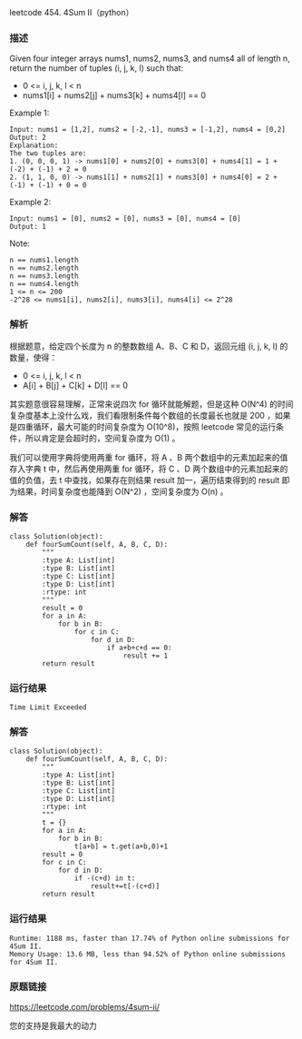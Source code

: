 leetcode  454. 4Sum II（python）




### 描述


Given four integer arrays nums1, nums2, nums3, and nums4 all of length n, return the number of tuples (i, j, k, l) such that:

* 0 <= i, j, k, l < n
* nums1[i] + nums2[j] + nums3[k] + nums4[l] == 0



Example 1:


	Input: nums1 = [1,2], nums2 = [-2,-1], nums3 = [-1,2], nums4 = [0,2]
	Output: 2
	Explanation:
	The two tuples are:
	1. (0, 0, 0, 1) -> nums1[0] + nums2[0] + nums3[0] + nums4[1] = 1 + (-2) + (-1) + 2 = 0
	2. (1, 1, 0, 0) -> nums1[1] + nums2[1] + nums3[0] + nums4[0] = 2 + (-1) + (-1) + 0 = 0
	
Example 2:


	Input: nums1 = [0], nums2 = [0], nums3 = [0], nums4 = [0]
	Output: 1




Note:

	n == nums1.length
	n == nums2.length
	n == nums3.length
	n == nums4.length
	1 <= n <= 200
	-2^28 <= nums1[i], nums2[i], nums3[i], nums4[i] <= 2^28


### 解析

根据题意，给定四个长度为 n 的整数数组 A、B、C 和 D，返回元组 (i, j, k, l) 的数量，使得：

* 0 <= i, j, k, l < n
* A[i] + B[j] + C[k] + D[l] == 0

其实题意很容易理解，正常来说四次 for 循环就能解题，但是这种 O(N^4) 的时间复杂度基本上没什么戏，我们看限制条件每个数组的长度最长也就是 200 ，如果是四重循环，最大可能的时间复杂度为 O(10^8)，按照 leetcode 常见的运行条件，所以肯定是会超时的，空间复杂度为 O(1) 。

我们可以使用字典将使用两重 for 循环，将 A 、B 两个数组中的元素加起来的值存入字典 t 中，然后再使用两重 for 循环，将 C 、D 两个数组中的元素加起来的值的负值，去 t 中查找，如果存在则结果 result 加一，遍历结束得到的 result 即为结果，时间复杂度也能降到 O(N^2) ，空间复杂度为 O(n) 。

### 解答

	class Solution(object):
	    def fourSumCount(self, A, B, C, D):
	        """
	        :type A: List[int]
	        :type B: List[int]
	        :type C: List[int]
	        :type D: List[int]
	        :rtype: int
	        """
	        result = 0
	        for a in A:
	            for b in B:
	                for c in C:
	                    for d in D:
	                        if a+b+c+d == 0:
	                            result += 1
	        return result
### 运行结果

	Time Limit Exceeded
 
### 解答
				

	class Solution(object):
	    def fourSumCount(self, A, B, C, D):
	        """
	        :type A: List[int]
	        :type B: List[int]
	        :type C: List[int]
	        :type D: List[int]
	        :rtype: int
	        """
	        t = {}
	        for a in A:
	            for b in B:
	                t[a+b] = t.get(a+b,0)+1
	        result = 0
	        for c in C:
	            for d in D:
	                if -(c+d) in t:
	                    result+=t[-(c+d)]
	        return result
            	      
			
### 运行结果


	Runtime: 1188 ms, faster than 17.74% of Python online submissions for 4Sum II.
	Memory Usage: 13.6 MB, less than 94.52% of Python online submissions for 4Sum II.

### 原题链接


https://leetcode.com/problems/4sum-ii/


您的支持是我最大的动力
